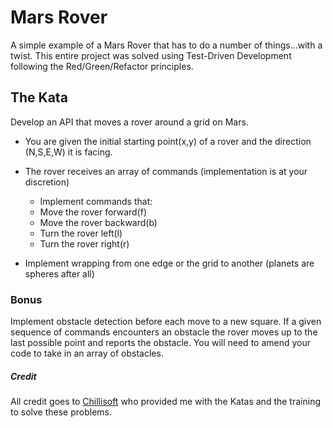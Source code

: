 # Mars Rover
A simple example of a Mars Rover that has to do a number of things...with a twist. This entire project was solved using Test-Driven Development following the Red/Green/Refactor principles.

## The Kata
Develop an API that moves a rover around a grid on Mars.
* You are given the initial starting point(x,y) of a rover and the direction (N,S,E,W) it is facing.
* The rover receives an array of commands (implementation is at your discretion)
    * Implement commands that:
    * Move the rover forward(f)
    * Move the rover backward(b)
    * Turn the rover left(l)
    * Turn the rover right(r)

* Implement wrapping from one edge or the grid to another (planets are spheres after all)

### Bonus
Implement obstacle detection before each move to a new square. If a given sequence of commands encounters an
obstacle the rover moves up to the last possible point and reports the obstacle. You will need to amend your code to
take in an array of obstacles.

##### Credit
All credit goes to [Chillisoft](http://www.chillisoft.co.za/) who provided me with the Katas and the training to solve these problems.